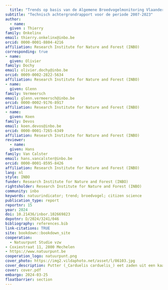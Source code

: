 ```yaml
---
  title: "Trends op basis van de Algemene Broedvogelmonitoring Vlaanderen (ABV)"
subtitle: "Technisch achtergrondrapport voor de periode 2007-2023"
author:
  - name:
  given : Thierry
family: Onkelinx
email: thierry.onkelinx@inbo.be
orcid: 0000-0001-8804-4216
affiliation: Research Institute for Nature and Forest (INBO)
corresponding: true
- name:
  given: Olivier
family: Dochy
email: olivier.dochy@inbo.be
orcid: 0009-0002-2822-5634
affiliation: Research Institute for Nature and Forest (INBO)
- name:
  given: Glenn
family: Vermeersch
email: glenn.vermeersch@inbo.be
orcid: 0000-0002-9176-8917
affiliation: Research Institute for Nature and Forest (INBO)
- name:
  given: Koen
family: Devos
email: koen.devos@inbo.be
orcid: 0000-0001-7265-6349
affiliation: Research Institute for Nature and Forest (INBO)
reviewer:
  - name:
  given: Hans
family: Van Calster
email: hans.vancalster@inbo.be
orcid: 0000-0001-8595-8426
affiliation: Research Institute for Nature and Forest (INBO)
lang: nl
style: INBO
funder: Research Institute for Nature and Forest (INBO)
rightsholder: Research Institute for Nature and Forest (INBO)
community: inbo
keywords: natuurindicator; trend; broedvogel; citizen science
publication_type: report
reportnr: 15
year: 2024
doi: 10.21436/inbor.102669823
depotnr: D/2024/3241/046
bibliography: references.bib
link-citations: TRUE
site: bookdown::bookdown_site
cooperation:
  - Natuurpunt Studie vzw
- Coxiestraat 11, 2800 Mechelen
- https://www.natuurpunt.be
cooperation_logo: natuurpunt.png
cover_photo: https://img2.vildaphoto.net/asset/l/86103.jpg
cover_description: Putter (_Carduelis carduelis_) eet zaden uit een kaardebol. (© Lars Soerink, Vildaphoto)
cover: cover.pdf
embargo: 2024-03-25
floatbarrier: section
---
```

